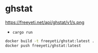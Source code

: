 # ghstat

https://freeyeti.net/api/ghstat/v1/s.png

- `cargo run`

```bash
docker build -t freeyeti/ghstat:latest .
docker push freeyeti/ghstat:latest
```